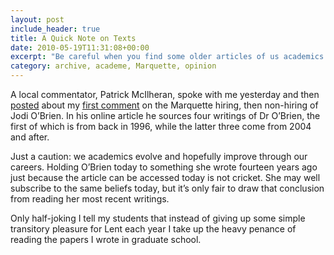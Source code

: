 ```yaml
---
layout: post
include_header: true
title: A Quick Note on Texts
date: 2010-05-19T11:31:08+00:00
excerpt: "Be careful when you find some older articles of us academics. We are nothing if not moving targets, and our newer stuff often replaces our older stuff. And it's better—we hope."
category: archive, academe, Marquette, opinion
---
```

A local commentator, Patrick McIlheran, spoke with me yesterday and then [posted](http://www.jsonline.com/blogs/news/94178759.html) about my [first comment](https://casajohnson.github.io/marquette/opinion/the-marquette-debacle-part-1-of-2-html/) on the Marquette hiring, then non-hiring of Jodi O’Brien. In his online article he sources four writings of Dr O’Brien, the first of which is from back in 1996, while the latter three come from 2004 and after.

Just a caution: we academics evolve and hopefully improve through our careers. Holding O’Brien today to something she wrote fourteen years ago just because the article can be accessed today is not cricket. She may well subscribe to the same beliefs today, but it’s only fair to draw that conclusion from reading her most recent writings.

Only half-joking I tell my students that instead of giving up some simple transitory pleasure for Lent each year I take up the heavy penance of reading the papers I wrote in graduate school.
